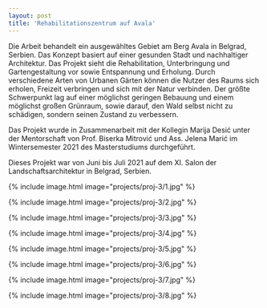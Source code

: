 ```yaml
---
layout: post
title: 'Rehabilitationszentrum auf Avala'
---
```


Die Arbeit behandelt ein ausgewähltes Gebiet am Berg Avala in Belgrad, Serbien. Das Konzept basiert auf einer gesunden Stadt und nachhaltiger Architektur. Das Projekt sieht die Rehabilitation, Unterbringung und Gartengestaltung vor sowie Entspannung und Erholung. Durch verschiedene Arten von Urbanen Gärten können die Nutzer des Raums sich erholen, Freizeit verbringen und sich mit der Natur verbinden. Der größte Schwerpunkt lag auf einer möglichst geringen Bebauung und einem möglichst großen Grünraum, sowie darauf, den Wald selbst nicht zu schädigen, sondern seinen Zustand zu verbessern.

Das Projekt wurde in Zusammenarbeit mit der Kollegin Marija Desić unter der Mentorschaft von Prof. Biserka Mitrović und Ass. Jelena Marić im Wintersemester 2021 des Masterstudiums durchgeführt.

Dieses Projekt war von Juni bis Juli 2021 auf dem XI. Salon der Landschaftsarchitektur in Belgrad, Serbien.


{% include image.html image="projects/proj-3/1.jpg" %}

{% include image.html image="projects/proj-3/2.jpg" %}

{% include image.html image="projects/proj-3/3.jpg" %}

{% include image.html image="projects/proj-3/4.jpg" %}

{% include image.html image="projects/proj-3/5.jpg" %}

{% include image.html image="projects/proj-3/6.jpg" %}

{% include image.html image="projects/proj-3/7.jpg" %}

{% include image.html image="projects/proj-3/8.jpg" %}
